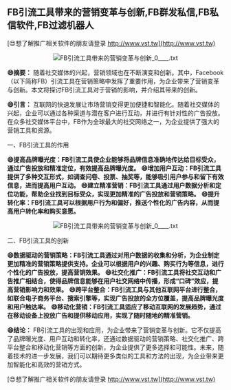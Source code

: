 ## **FB引流工具带来的营销变革与创新,FB群发私信,FB私信软件,FB过滤机器人**

[😍想了解推广相关软件的朋友请登录 http://www.vst.tw](http://www.vst.tw)

 <center><img src="https://vst.tw/MP4/tuiguang/png/2.png" alt="FB引流工具带来的营销变革与创新_0____.txt"></center>

**😄摘要：**
随着社交媒体的兴起，营销领域也在不断演变和创新。其中，Facebook（以下简称FB）引流工具在营销策略中发挥了重要作用，为企业带来了营销变革与创新。本文将探讨FB引流工具对于营销的影响，并介绍其带来的创新。

**😄引言：**
互联网的快速发展让市场营销变得更加便捷和智能化。随着社交媒体的兴起，企业可以通过各种渠道与潜在客户进行互动，并进行有针对性的广告投放。在众多社交媒体平台中，FB作为全球最大的社交网络之一，为企业提供了强大的营销工具和资源。

一、FB引流工具的作用

**😄提高品牌曝光度：FB引流工具使企业能够将品牌信息准确地传达给目标受众，通过广告投放和精准定位，有效提高品牌曝光度。**
**😄增加用户互动：FB引流工具提供了多种交互形式，如调查问卷、投票、抽奖等，能够吸引用户参与和留下有效信息，进而提高用户互动。**
**😄建立精准营销：FB引流工具通过用户数据分析和定位功能，帮助企业找到目标受众，实现更加精准的广告投放和营销策略。**
**😄提升转化率：FB引流工具可以根据用户行为和偏好，推送个性化的广告内容，从而提高用户转化率和购买意愿。**

 <center><img src="https://vst.tw/MP4/tuiguang/png/0.png" alt="FB引流工具带来的营销变革与创新_0____.txt"></center>

二、FB引流工具的创新

**😄数据驱动的营销策略：FB引流工具通过对用户数据的收集和分析，为企业制定更加精准的营销策略提供支持。企业可以根据用户的兴趣、购买行为等信息，进行个性化的广告投放，提高营销效果。**
**😄社交化推广：FB引流工具将社交互动和广告推广相结合，使得品牌信息能够在用户社交网络中传播，形成“口碑”效应，提高营销影响力和效果。**
**😄跨平台整合：FB引流工具与其他互联网平台进行整合，如联合电子商务平台、搜索引擎等，实现广告投放的全方位覆盖，提高品牌曝光度和用户触达率。**
**😄移动化营销：FB引流工具适应了移动互联网的发展趋势，通过在移动设备上投放广告和提供移动应用，实现了随时随地的精准营销。**

**😄结论：**
FB引流工具的出现和应用，为企业带来了营销变革与创新。它不仅提高了品牌曝光度、用户互动和转化率，还通过数据驱动的营销策略、社交化推广、跨平台整合和移动化营销等方面的创新，为企业提供了更多选择和可能性。未来，随着技术的进一步发展，我们可以期待更多类似的工具和方法的出现，为企业带来更加智能化和高效的营销方式。

[😍想了解推广相关软件的朋友请登录 http://www.vst.tw](http://www.vst.tw)



